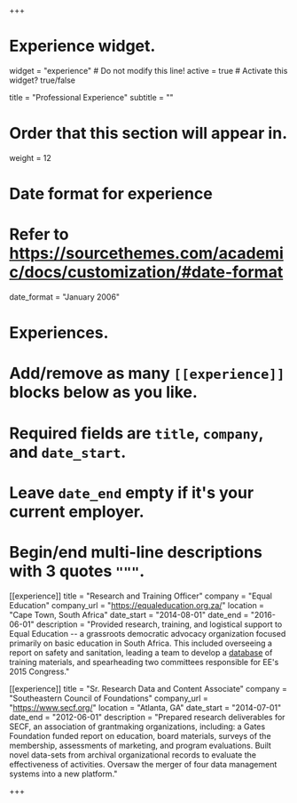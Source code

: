 +++
# Experience widget.
widget = "experience"  # Do not modify this line!
active = true  # Activate this widget? true/false

title = "Professional Experience"
subtitle = ""

# Order that this section will appear in.
weight = 12

# Date format for experience
#   Refer to https://sourcethemes.com/academic/docs/customization/#date-format
date_format = "January 2006"

# Experiences.
#   Add/remove as many `[[experience]]` blocks below as you like.
#   Required fields are `title`, `company`, and `date_start`.
#   Leave `date_end` empty if it's your current employer.
#   Begin/end multi-line descriptions with 3 quotes `"""`.

[[experience]]
  title = "Research and Training Officer"
  company = "Equal Education"
  company_url = "https://equaleducation.org.za/"
  location = "Cape Town, South Africa"
  date_start = "2014-08-01"
  date_end = "2016-06-01"
  description = "Provided research, training, and logistical support to Equal Education -- a grassroots democratic advocacy organization focused primarily on basic education in South Africa. This included overseeing a report on safety and sanitation, leading a team to develop a [database](http://activities.ee.org.za/) of training materials, and spearheading two committees responsible for EE's 2015 Congress."

[[experience]]
  title = "Sr. Research Data and Content Associate"
  company = "Southeastern Council of Foundations"
  company_url = "https://www.secf.org/"
  location = "Atlanta, GA"
  date_start = "2014-07-01"
  date_end = "2012-06-01"
  description = "Prepared research deliverables for SECF, an association of grantmaking organizations, including: a Gates Foundation funded report on education, board materials, surveys of the membership, assessments of marketing, and program evaluations. Built novel data-sets from archival organizational records to evaluate the effectiveness of activities. Oversaw the merger of four data management systems into a new platform."

+++

